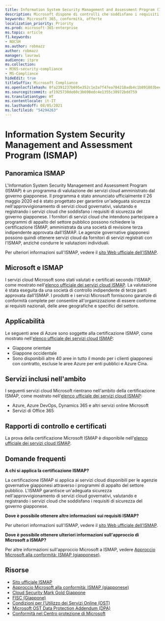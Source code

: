 ```yaml
---
title: Information System Security Management and Assessment Program (ISMAP)
description: Microsoft dispone di controlli che soddisfano i requisiti dell'Information System Security Management and Assessment Program (ISMAP).
keywords: Microsoft 365, conformità, offerte
localization_priority: Priority
ms.prod: microsoft-365-enterprise
ms.topic: article
f1.keywords:
- NOCSH
ms.author: robmazz
author: robmazz
manager: laurawi
audience: itpro
ms.collection:
- M365-security-compliance
- MS-Compliance
hideEdit: true
titleSuffix: Microsoft Compliance
ms.openlocfilehash: 0fa2391237b695e352c1e2a7f47ea784218adb4c1b891803beee438440f7d279
ms.sourcegitcommit: af1925730de60c3b698edc4e1355c38972bdd759
ms.translationtype: HT
ms.contentlocale: it-IT
ms.lasthandoff: 08/05/2021
ms.locfileid: "54294263"
---
```

# <a name="information-system-security-management-and-assessment-program-ismap"></a>Information System Security Management and Assessment Program (ISMAP)

## <a name="ismap-overview"></a>Panoramica ISMAP

L'Information System Security Management and Assessment Program (ISMAP) è un programma di valutazione dei servizi cloud amministrato dal governo giapponese. Il programma è stato annunciato ufficialmente il 26 maggio 2020 ed è stato progettato per garantire un'adeguata sicurezza nell'approvvigionamento di servizi cloud governativi, valutando e registrando i servizi cloud che soddisfano i requisiti di sicurezza del governo giapponese. I fornitori di servizi cloud che intendono partecipare a programmi di appalto del settore pubblico possono richiedere la certificazione ISMAP, amministrata da una società di revisione terza indipendente approvata dall'ISMAP. Le agenzie governative giapponesi possono quindi ottenere servizi cloud da fornitori di servizi registrati con l'ISMAP, anziché condurre le valutazioni individuali.

Per ulteriori informazioni sulI'ISMAP, vedere il [sito Web ufficiale dell'ISMAP](https://www.ismap.go.jp/csm).

## <a name="microsoft-and-ismap"></a>Microsoft e ISMAP

I servizi cloud Microsoft sono stati valutati e certificati secondo l'ISMAP, come mostrato nell'[elenco ufficiale dei servizi cloud ISMAP](https://www.ismap.go.jp/csm?id=cloud_service_list). La valutazione è stata eseguita da una società di controllo indipendente di terze parti approvata dall'ISMAP. I prodotti e i servizi Microsoft forniscono garanzie di conformità complete per consentire all'organizzazione di essere conforme ai requisiti nazionali, delle aree geografiche e specifici del settore.

## <a name="applicability"></a>Applicabilità

Le seguenti aree di Azure sono soggette alla certificazione ISMAP, come mostrato nell'[elenco ufficiale dei servizi cloud ISMAP](https://www.ismap.go.jp/csm?id=cloud_service_list):

- Giappone orientale
- Giappone occidentale
- Sono disponibili altre 40 aree in tutto il mondo per i clienti giapponesi con contratto, escluse le aree Azure per enti pubblici e Azure Cina.

## <a name="services-in-scope"></a>Servizi inclusi nell'ambito

I seguenti servizi cloud Microsoft rientrano nell'ambito della certificazione ISMAP, come mostrato nell'[elenco ufficiale dei servizi cloud ISMAP](https://www.ismap.go.jp/csm?id=cloud_service_list):

- Azure, Azure DevOps, Dynamics 365 e altri servizi online Microsoft
- Servizi di Office 365

## <a name="audit-reports-and-certificates"></a>Rapporti di controllo e certificati

La prova della certificazione Microsoft ISMAP è disponibile nell'[elenco ufficiale dei servizi cloud ISMAP](https://www.ismap.go.jp/csm?id=cloud_service_list).

## <a name="frequently-asked-questions"></a>Domande frequenti

**A chi si applica la certificazione ISMAP?**

La certificazione ISMAP si applica ai servizi cloud disponibili per le agenzie governative giapponesi attraverso i programmi di appalto del settore pubblico. L'ISMAP garantisce un'adeguata sicurezza nell'approvvigionamento di servizi cloud governativi, valutando e registrando i servizi cloud che soddisfano i requisiti di sicurezza del governo giapponese.

**Dove è possibile ottenere altre informazioni sui requisiti ISMAP?**

Per ulteriori informazioni sulI'ISMAP, vedere il [sito Web ufficiale dell'ISMAP](https://www.ismap.go.jp/csm).

**Dove è possibile ottenere ulteriori informazioni sull'approccio di Microsoft a ISMAP?**

Per altre informazioni sull'approccio Microsoft a ISMAP, vedere [Approccio Microsoft alla conformità: ISMAP (giapponese)](https://www.microsoft.com/ja-jp/mscorp/legal/compliance?activetab=service%3aprimaryr7).

## <a name="resources"></a>Risorse

- [Sito ufficiale ISMAP](https://www.ismap.go.jp/csm)
- [Approccio Microsoft alla conformità: ISMAP (giapponese)](https://www.microsoft.com/ja-jp/mscorp/legal/compliance?activetab=service%3aprimaryr7)
- [Cloud Security Mark Gold Giappone](offering-cs-mark-gold-japan.md)
- [FISC (Giappone)](offering-fisc-japan.md)
- [Condizioni per l’Utilizzo dei Servizi Online (OST)](https://aka.ms/Online-Services-Terms)
- [Microsoft OST Data Protection Addendum (DPA)](https://aka.ms/DPA)
- [Conformità nel Centro protezione di Microsoft](https://www.microsoft.com/trust-center/compliance/compliance-overview)
